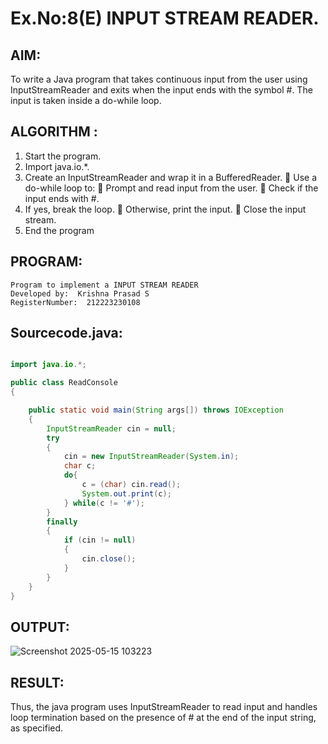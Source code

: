 # Ex.No:8(E)  INPUT STREAM READER.

## AIM:
To write a Java program that takes continuous input from the user using InputStreamReader and exits when the input ends with the symbol #. The input is taken inside a do-while loop.
## ALGORITHM :
1.	Start the program.
2.	Import java.io.*.
3.	Create an InputStreamReader and wrap it in a BufferedReader.
    	Use a do-while loop to:
    	Prompt and read input from the user.
    	Check if the input ends with #.
4.	If yes, break the loop.
    	Otherwise, print the input.
    	Close the input stream.
5.	End the program


## PROGRAM:
 ```
Program to implement a INPUT STREAM READER
Developed by:  Krishna Prasad S
RegisterNumber:  212223230108
```

## Sourcecode.java:

```java

import java.io.*;

public class ReadConsole 
{

    public static void main(String args[]) throws IOException 
    {
        InputStreamReader cin = null;
        try 
        {
            cin = new InputStreamReader(System.in);
            char c;
            do{
                c = (char) cin.read();
                System.out.print(c);
            } while(c != '#');
        }
        finally 
        {
            if (cin != null) 
            {
                cin.close();
            }
        }
    }
}

```





## OUTPUT:
![Screenshot 2025-05-15 103223](https://github.com/user-attachments/assets/d097648f-4303-40a5-9143-e37ccfc1a810)



## RESULT:
Thus, the java program uses InputStreamReader to read input and handles loop termination based on the presence of # at the end of the input string, as specified. 

